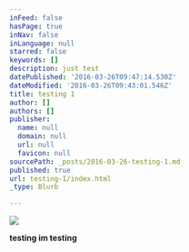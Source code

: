 ```yaml
---
inFeed: false
hasPage: true
inNav: false
inLanguage: null
starred: false
keywords: []
description: just test
datePublished: '2016-03-26T09:47:14.530Z'
dateModified: '2016-03-26T09:43:01.546Z'
title: testing 1
author: []
authors: []
publisher:
  name: null
  domain: null
  url: null
  favicon: null
sourcePath: _posts/2016-03-26-testing-1.md
published: true
url: testing-1/index.html
_type: Blurb

---
```

![](https://the-grid-user-content.s3-us-west-2.amazonaws.com/96e43051-3de9-4470-9bc6-b7e382e8d87c.jpg)

**testing im testing**